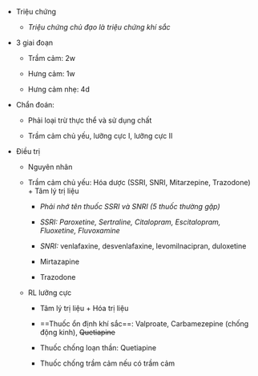 - Triệu chứng  
	- _Triệu chứng chủ đạo là triệu chứng khí sắc_  
- 3 giai đoạn  
	- Trầm cảm: 2w  
	- Hưng cảm: 1w  
	- Hưng cảm nhẹ: 4d  
- Chẩn đoán:  
	- Phải loại trừ thực thể và sử dụng chất  
	- Trầm cảm chủ yếu, lưỡng cực I, lưỡng cực II  
- Điều trị  
	- Nguyên nhân  
	- Trầm cảm chủ yếu: Hóa dược (SSRI, SNRI, Mitarzepine, Trazodone) + Tâm lý trị liệu  
		- _Phải nhớ tên thuốc SSRI và SNRI (5 thuốc thường gặp)_  
		- _SSRI: Paroxetine, Sertraline, Citalopram, Escitalopram, Fluoxetine, Fluvoxamine_  
		- _SNRI:_ venlafaxine, desvenlafaxine, levomilnacipran, duloxetine  
		- Mirtazapine  
		- Trazodone  
	- RL lưỡng cực  
		- Tâm lý trị liệu + Hóa trị liệu  
		- ==Thuốc ổn định khí sắc==: Valproate, Carbamezepine (chống động kinh), ~~Quetiapine~~  
		- Thuốc chống loạn thần: Quetiapine  
		- Thuốc chống trầm cảm nếu có trầm cảm